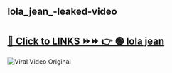 
 ## lola_jean_-leaked-video 

# <h2><a href="https://clipsfans.com/lola_jean_&ref=git">🔗 Click to LINKS ⏩⏩ 👉 🟢 lola jean  </a></h2>

<a href="https://clipsfans.com/lola_jean_&ref=git" rel="nofollow" data-target="animated-image.originalLink"><img src="https://i.ibb.co.com/xMMVF88/686577567.gif" alt="Viral Video Original" style="max-width: 100%; display: inline-block;" data-target="animated-image.originalImage"></a>
